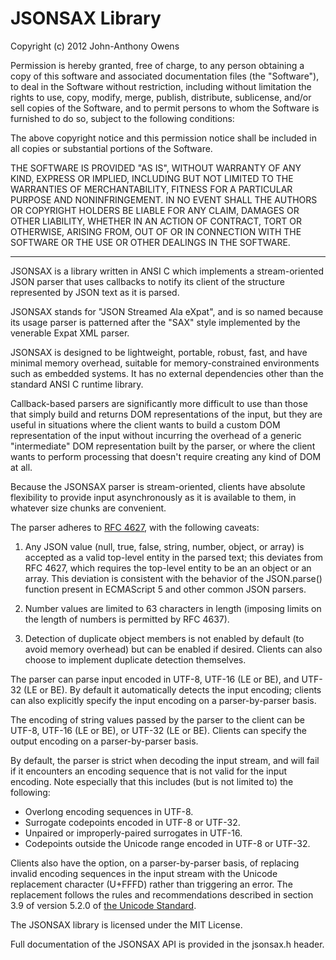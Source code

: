 JSONSAX Library
======================================================================

Copyright (c) 2012 John-Anthony Owens

Permission is hereby granted, free of charge, to any person obtaining a copy of this software and associated documentation files (the "Software"), to deal in the Software without restriction, including without limitation the rights to use, copy, modify, merge, publish, distribute, sublicense, and/or sell copies of the Software, and to permit persons to whom the Software is furnished to do so, subject to the following conditions:

The above copyright notice and this permission notice shall be included in all copies or substantial portions of the Software.

THE SOFTWARE IS PROVIDED "AS IS", WITHOUT WARRANTY OF ANY KIND, EXPRESS OR IMPLIED, INCLUDING BUT NOT LIMITED TO THE WARRANTIES OF MERCHANTABILITY, FITNESS FOR A PARTICULAR PURPOSE AND NONINFRINGEMENT. IN NO EVENT SHALL THE AUTHORS OR COPYRIGHT HOLDERS BE LIABLE FOR ANY CLAIM, DAMAGES OR OTHER LIABILITY, WHETHER IN AN ACTION OF CONTRACT, TORT OR OTHERWISE, ARISING FROM, OUT OF OR IN CONNECTION WITH THE SOFTWARE OR THE USE OR OTHER DEALINGS IN THE SOFTWARE.

----------------------------------------------------------------------

JSONSAX is a library written in ANSI C which implements a stream-oriented JSON parser that uses callbacks to notify its client of the structure represented by JSON text as it is parsed.

JSONSAX stands for "JSON Streamed Ala eXpat", and is so named because its usage parser is patterned after the "SAX" style implemented by the venerable Expat XML parser.

JSONSAX is designed to be lightweight, portable, robust, fast, and have minimal memory overhead, suitable for memory-constrained environments such as embedded systems. It has no external dependencies other than the standard ANSI C runtime library.

Callback-based parsers are significantly more difficult to use than those that simply build and returns DOM representations of the input, but they are useful in situations where the client wants to build a custom DOM representation of the input without incurring the overhead of a generic "intermediate" DOM representation built by the parser, or where the client wants to perform processing that doesn't require creating any kind of DOM at all.

Because the JSONSAX parser is stream-oriented, clients have absolute flexibility to provide input asynchronously as it is available to them, in whatever size chunks are convenient.

The parser adheres to [RFC 4627](http://www.ietf.org/rfc/rfc4627.txt), with the following caveats:

1. Any JSON value (null, true, false, string, number, object, or array) is accepted as a valid top-level entity in the parsed text; this deviates from RFC 4627, which requires the top-level entity to be an an object or an array. This deviation is consistent with the behavior of the JSON.parse() function present in ECMAScript 5 and other common JSON parsers.

2. Number values are limited to 63 characters in length (imposing limits on the length of numbers is permitted by RFC 4637).

3. Detection of duplicate object members is not enabled by default (to avoid memory overhead) but can be enabled if desired. Clients can also choose to implement duplicate detection themselves.

The parser can parse input encoded in UTF-8, UTF-16 (LE or BE), and UTF-32 (LE or BE). By default it automatically detects the input encoding; clients can also explicitly specify the input encoding on a parser-by-parser basis.

The encoding of string values passed by the parser to the client can be UTF-8, UTF-16 (LE or BE), or UTF-32 (LE or BE). Clients can specify the output encoding on a parser-by-parser basis.

By default, the parser is strict when decoding the input stream, and will fail if it encounters an encoding sequence that is not valid for the input encoding. Note especially that this includes (but is not limited to) the following:

 - Overlong encoding sequences in UTF-8.
 - Surrogate codepoints encoded in UTF-8 or UTF-32.
 - Unpaired or improperly-paired surrogates in UTF-16.
 - Codepoints outside the Unicode range encoded in UTF-8 or UTF-32.

Clients also have the option, on a parser-by-parser basis, of replacing invalid encoding sequences in the input stream with the Unicode replacement character (U+FFFD) rather than triggering an error. The replacement follows the rules and recommendations described in section 3.9 of version 5.2.0 of [the Unicode Standard](http://www.unicode.org/versions/Unicode5.2.0/).

The JSONSAX library is licensed under the MIT License.

Full documentation of the JSONSAX API is provided in the jsonsax.h header.
